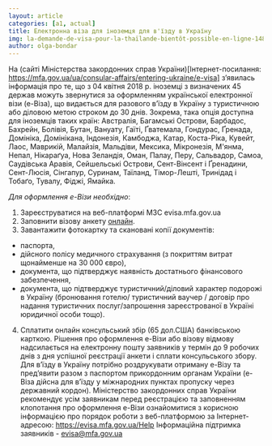 ```yaml
---
layout: article
categories: [a1, actual]
title: Електронна віза для іноземця для в'їзду в Україну 
img: la-demande-de-visa-pour-la-thaïlande-bientôt-possible-en-ligne-1485712771905.jpg
author: olga-bondar
---
```

На (сайті Міністерства закордонних справ України)[Інтернет-посилання: https://mfa.gov.ua/ua/consular-affairs/entering-ukraine/e-visa] 
з’явилась інформація про те, що з 04 квітня 2018 р. іноземці з визначених 45 держав можуть звернутися за оформленням української 
електронної візи (е-Віза), що видається для разового в’їзду в Україну з туристичною або діловою метою строком до 30 днів.
Зокрема, така опція доступна для іноземців таких країн: Австралія,  Багамські Острови, Барбадос, Бахрейн, Болівія, Бутан, Вануату, Гаїті, 
Ґватемала, Гондурас, Ґренада, Домініка,   Домінікана, Індонезія, Камбоджа, Катар, Коста-Ріка, Кувейт, Лаос, Маврикій,   Малайзія, Мальдіви, Мексика, Мікронезія, М'янма, Непал, Нікараґуа, Нова Зеландія, Оман, Палау, Перу, Сальвадор, Самоа, Саудівська Аравія, Сейшельські Острови, Сент-Вінсент і Ґренадини, Сент-Люсія, Сінгапур, Суринам, Таїланд, Тімор-Лешті, Тринідад і Тобаґо, Тувалу, Фіджі, Ямайка.

 *Для оформлення е-Візи необхідно*:
1. Зареєструватися на веб-платформі МЗС evisa.mfa.gov.ua
2. Заповнити візову анкету [онлайн](https://evisa.mfa.gov.ua/).
3. Завантажити фотокартку та скановані копії документів:
- паспорта,
- дійсного полісу медичного страхування (з покриттям витрат щонайменше на 30 000 євро),
- документа, що підтверджує наявність достатнього фінансового забезпечення,
- документа, що підтверджує туристичний/діловий характер подорожі в Україну (бронювання готелю/ туристичний ваучер / договір про надання 
туристичних послуг/запрошення зареєстрованої в Україні юридичної особи тощо).

4. Сплатити онлайн консульський збір (65 дол.США) банківською карткою.
Рішення про оформлення е-Візи або візову відмову надсилається на електронну пошту заявників у термін до 9 робочих днів з дня успішної 
реєстрації анкети і сплати консульського збору.
Для в’їзду в Україну потрібно роздрукувати отриману е-Візу та пред’явити разом з паспортом прикордонним органам України (е-Віза дійсна 
для в’їзду у міжнародних пунктах пропуску через державний кордон).
Міністерство закордонних справ України рекомендує усім заявникам перед реєстрацією та заповненням клопотання про оформлення е-Візи 
ознайомитися з корисною інформацією про порядок роботи з веб-платформою за Інтернет-адресою: https://evisa.mfa.gov.ua/Help
Інформаційна підтримка заявників -  evisa@mfa.gov.ua
